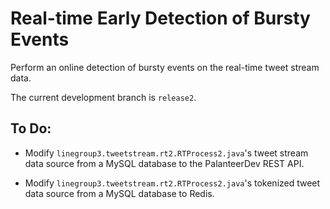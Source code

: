 Real-time Early Detection of Bursty Events
==========================================

Perform an online detection of bursty events on the real-time tweet stream data. 

The current development branch is `release2`.

To Do:
------

* Modify `linegroup3.tweetstream.rt2.RTProcess2.java`'s tweet stream data source from a MySQL database to the PalanteerDev REST API.

* Modify `linegroup3.tweetstream.rt2.RTProcess2.java`'s tokenized tweet data source from a MySQL database to Redis.
